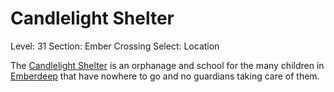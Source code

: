 # Candlelight Shelter

Level: 31
Section: Ember Crossing
Select: Location

The [Candlelight Shelter](Candlelight%20Shelter%2018675a22781a80eaafede158d368710c.md) is an orphanage and school for the many children in [Emberdeep](Emberdeep%20970b2a8371ba4facad9c16f1a552038e.md) that have nowhere to go and no guardians taking care of them.